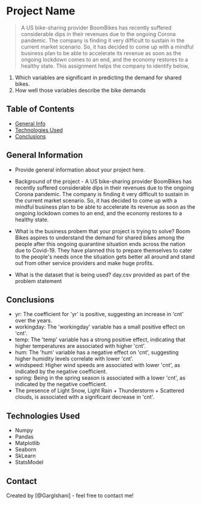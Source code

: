 # Project Name
> A US bike-sharing provider BoomBikes has recently suffered considerable dips in their revenues due to the ongoing Corona pandemic. The company is finding it very difficult to sustain in the current market scenario. So, it has decided to come up with a mindful business plan to be able to accelerate its revenue as soon as the ongoing lockdown comes to an end, and the economy restores to a healthy state. 
This assignment helps the company to identify below, 
 1. Which variables are significant in predicting the demand for shared bikes.
 2. How well those variables describe the bike demands


## Table of Contents
* [General Info](#general-information)
* [Technologies Used](#technologies-used)
* [Conclusions](#conclusions)

<!-- You can include any other section that is pertinent to your problem -->

## General Information
- Provide general information about your project here.
- Background of the project - 
   A US bike-sharing provider BoomBikes has recently suffered considerable dips in their revenues due to the ongoing Corona pandemic. The company is finding it very difficult to sustain in the current market scenario. So, it has decided to come up with a mindful business plan to be able to accelerate its revenue as soon as the ongoing lockdown comes to an end, and the economy restores to a healthy state. 

- What is the business probem that your project is trying to solve?
   Boom Bikes aspires to understand the demand for shared bikes among the people after this ongoing quarantine situation ends across the nation due to Covid-19. They have planned this to prepare themselves to cater to the people's needs once the situation gets better all around and stand out from other service providers and make huge profits.

- What is the dataset that is being used?
   day.csv provided as part of the problem statement

## Conclusions
- yr: The coefficient for 'yr' is positive, suggesting an increase in 'cnt' over the years.
- workingday: The 'workingday' variable has a small positive effect on 'cnt'.
- temp: The 'temp' variable has a strong positive effect, indicating that higher temperatures are associated with higher 'cnt'.
- hum: The 'hum' variable has a negative effect on 'cnt', suggesting higher humidity levels correlate with lower 'cnt'.
- windspeed: Higher wind speeds are associated with lower 'cnt', as indicated by the negative coefficient.
- spring: Being in the spring season is associated with a lower 'cnt', as indicated by the negative coefficient.
- The presence of Light Snow, Light Rain + Thunderstorm + Scattered clouds, is associated with a significant decrease in 'cnt'.

## Technologies Used
- Numpy
- Pandas
- Matplotlib
- Seaborn
- SkLearn
- StatsModel

<!-- As the libraries versions keep on changing, it is recommended to mention the version of library used in this project -->

## Contact
Created by [@GargIshani] - feel free to contact me!


<!-- Optional -->
<!-- ## License -->
<!-- This project is open source and available under the [... License](). -->

<!-- You don't have to include all sections - just the one's relevant to your project -->
